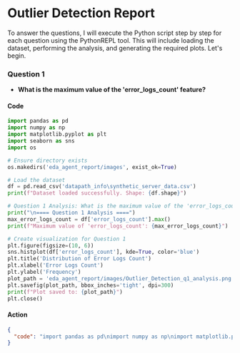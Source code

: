 # Outlier Detection Report

To answer the questions, I will execute the Python script step by step for each question using the PythonREPL tool. This will include loading the dataset, performing the analysis, and generating the required plots. Let's begin.

### Question 1
- **What is the maximum value of the 'error_logs_count' feature?**

#### Code
```python
import pandas as pd
import numpy as np
import matplotlib.pyplot as plt
import seaborn as sns
import os

# Ensure directory exists
os.makedirs('eda_agent_report/images', exist_ok=True)

# Load the dataset
df = pd.read_csv('datapath_info\synthetic_server_data.csv')
print(f"Dataset loaded successfully. Shape: {df.shape}")

# Question 1 Analysis: What is the maximum value of the 'error_logs_count' feature?
print("\n==== Question 1 Analysis ====")
max_error_logs_count = df['error_logs_count'].max()
print(f"Maximum value of 'error_logs_count': {max_error_logs_count}")

# Create visualization for Question 1
plt.figure(figsize=(10, 6))
sns.histplot(df['error_logs_count'], kde=True, color='blue')
plt.title('Distribution of Error Logs Count')
plt.xlabel('Error Logs Count')
plt.ylabel('Frequency')
plot_path = 'eda_agent_report/images/Outlier_Detection_q1_analysis.png'
plt.savefig(plot_path, bbox_inches='tight', dpi=300)
print(f"Plot saved to: {plot_path}")
plt.close()
```

#### Action
```json
{
  "code": "import pandas as pd\nimport numpy as np\nimport matplotlib.pyplot as plt\nimport seaborn as sns\nimport os\n\n# Ensure directory exists\nos.makedirs('eda_agent_report/images', exist_ok=True)\n\n# Load the dataset\ndf = pd.read_csv('datapath_info\\synthetic_server_data.csv')\nprint(f\"Dataset loaded successfully. Shape: {df.shape}\")\n\n# Question 1 Analysis: What is the maximum value of the 'error_logs_count' feature?\nprint(\"\\n==== Question 1 Analysis ====\")\nmax_error_logs_count = df['error_logs_count'].max()\nprint(f\"Maximum value of 'error_logs_count': {max_error_logs_count}\")\n\n# Create visualization for Question 1\nplt.figure(figsize=(10, 6))\nsns.histplot(df['error_logs_count'], kde=True, color='blue')\nplt.title('Distribution of Error Logs Count')\nplt.xlabel('Error Logs Count')\nplt.ylabel('Frequency')\nplot_path = 'eda_agent_report/images/Outlier_Detection_q1_analysis.png'\nplt.savefig(plot_path, bbox_inches='tight', dpi=300)\nprint(f\"Plot saved to: {plot_path}\")\nplt.close()"
}
```
